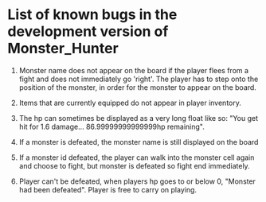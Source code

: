 # List of known bugs in the development version of Monster_Hunter

1. Monster name does not appear on the board if the player flees from a fight and does not immediately go 'right'. The player has to step onto the position of the monster, in order for the monster to appear on the board.
   
2. Items that are currently equipped do not appear in player inventory.

3. The hp can sometimes be displayed as a very long float like so: "You get hit for 1.6 damage... 86.99999999999999hp remaining".

4. If a monster is defeated, the monster name is still displayed on the board

5. If a monster id defeated, the player can walk into the monster cell again and choose to fight, but monster is defeated so fight end immediately.

6. Player can't be defeated, when players hp goes to or below 0, "Monster had been defeated". Player is free to carry on playing.
